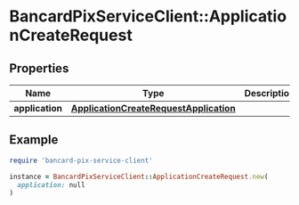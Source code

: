# BancardPixServiceClient::ApplicationCreateRequest

## Properties

| Name | Type | Description | Notes |
| ---- | ---- | ----------- | ----- |
| **application** | [**ApplicationCreateRequestApplication**](ApplicationCreateRequestApplication.md) |  |  |

## Example

```ruby
require 'bancard-pix-service-client'

instance = BancardPixServiceClient::ApplicationCreateRequest.new(
  application: null
)
```

